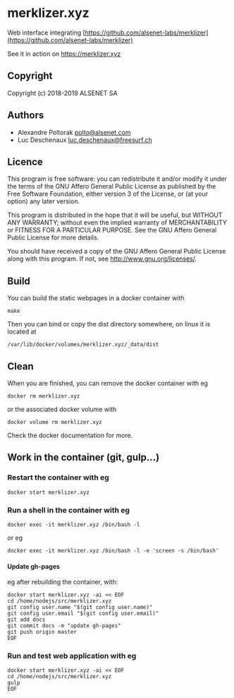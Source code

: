 # merklizer.xyz

Web interface integrating [https://github.com/alsenet-labs/merklizer](https://github.com/alsenet-labs/merklizer)

See it in action on https://merklizer.xyz

## Copyright
 Copyright (c) 2018-2019 ALSENET SA

## Authors
  * Alexandre Poltorak <polto@alsenet.com>
  * Luc Deschenaux <luc.deschenaux@freesurf.ch>

## Licence
 This program is free software: you can redistribute it and/or modify
 it under the terms of the GNU Affero General Public License as published by
 the Free Software Foundation, either version 3 of the License, or
 (at your option) any later version.

 This program is distributed in the hope that it will be useful,
 but WITHOUT ANY WARRANTY; without even the implied warranty of
 MERCHANTABILITY or FITNESS FOR A PARTICULAR PURPOSE.  See the
 GNU Affero General Public License for more details.

 You should have received a copy of the GNU Affero General Public License
 along with this program.  If not, see <http://www.gnu.org/licenses/>.

## Build

You can build the static webpages in a docker container with
```
make
```
Then you can bind or copy the dist directory somewhere, on linux it is located at
```
/var/lib/docker/volumes/merklizer.xyz/_data/dist
```

## Clean
When you are finished, you can remove the docker container with eg
``` 
docker rm merklizer.xyz
```
or the associated docker volume with
```
docker volume rm merklizer.xyz
```

Check the docker documentation for more.

## Work in the container (git, gulp...)
### Restart the container with eg
```
docker start merklizer.xyz
```
### Run a shell in the container with eg
```
docker exec -it merklizer.xyz /bin/bash -l
```
or eg
```
docker exec -it merklizer.xyz /bin/bash -l -e 'screen -s /bin/bash'
```

#### Update gh-pages
eg after rebuilding the container, with: 
```
docker start merklizer.xyz -ai << EOF
cd /home/nodejs/src/merklizer.xyz
git config user.name "$(git config user.name)"
git config user.email "$(git config user.email)"
git add docs
git commit docs -m "update gh-pages"
git push origin master
EOF
```

### Run and test web application with eg
```
docker start merklizer.xyz -ai << EOF
cd /home/nodejs/src/merklizer.xyz
gulp
EOF
```
